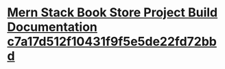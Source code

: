 # [Mern Stack Book Store Project Build Documentation c7a17d512f10431f9f5e5de22fd72bbd](https://third-goldenrod-f5d.notion.site/c7a17d512f10431f9f5e5de22fd72bbd?v=677380f3c49644d09331372d098f2cfc)